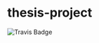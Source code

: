 # thesis-project
![Travis Badge](https://travis-ci.com/kemenesbalazs/thesis-project.svg?token=zk4SdsUUbg2RExKGHKy2&branch=master)

